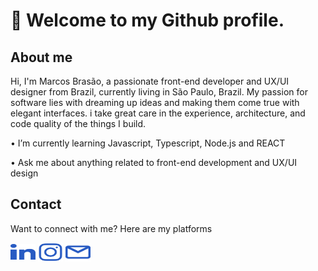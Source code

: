 # 👋 Welcome to my Github profile. 

## About me
<div>
  <p>Hi, I'm Marcos Brasão, a passionate front-end developer and UX/UI designer from Brazil, currently living in São Paulo, Brazil. My passion for software lies with dreaming up ideas and making them come true with elegant interfaces. i take great care in the experience, architecture, and code quality of the things I build.</p>
  <p>• I’m currently learning Javascript, Typescript, Node.js and REACT</p>
  <p>• Ask me about anything related to front-end development and UX/UI design</p>
  <!--<h3>Awards and Achievements</h3>-->
</div>

<!--## Work and projects
<div>
  <p>Here are some of my recent projects that I've been working on and languages/tools that I work with</p>
  <p>Please find me on LinkedIn for a more detailed description of my full work experience, education and certification.</p>
</div>-->

## Contact
<div>
  <p>Want to connect with me? Here are my platforms</p>
  <!--<a href="https://mavibrasao.com" target="_blank"><img align="center" src="https://raw.githubusercontent.com/mavibrasao/Mavibrasao/main/website.svg" alt="https://mavibrasao.com" height="30" width="40" /></a>-->
  <a href="https://www.linkedin.com/in/mavibrasao/" target="_blank"><img align="center" src="https://raw.githubusercontent.com/mavibrasao/Mavibrasao/main/linkedin.svg" alt="https://www.linkedin.com/in/mavibrasao/" height="25" width="40" /></a>
  <a href="https://www.instagram.com/hello.mavibrasao/" target="_blank"><img align="center" src="https://raw.githubusercontent.com/mavibrasao/Mavibrasao/main/instagram.svg" alt="https://www.instagram.com/hello.mavibrasao/" height="30" width="40" /></a>
  <!--<a href="https://www.behance.net/mavibrasao" target="_blank"><img align="center" src="https://raw.githubusercontent.com/mavibrasao/Mavibrasao/main/behance.svg" alt="https://www.behance.net/mavibrasao" height="30" width="40" /></a>
  <a href="https://dribbble.com/mavibrasao/about?utm_source=Clipboard_%22clipboard_about%22&utm_campaign=%22mavibrasao%22&utm_content=%22About%20mavibrasao%22&utm_medium=Social_Share" target="_blank"><img align="center" src="https://raw.githubusercontent.com/mavibrasao/Mavibrasao/main/dribbble.svg" alt="https://dribbble.com/mavibrasao" height="30" width="40" /></a>-->
  <a href="mailto:hello.mavibrasao@gmail.com"><img align="center" src="https://raw.githubusercontent.com/mavibrasao/Mavibrasao/main/email.svg" alt="Send e-mail to hello.mavibrasao@gmail.com" height="30" width="40" /></a>
</div>







